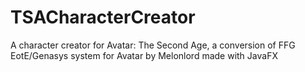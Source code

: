 # TSACharacterCreator
A character creator for Avatar: The Second Age, a conversion of FFG EotE/Genasys system for Avatar by Melonlord made with JavaFX